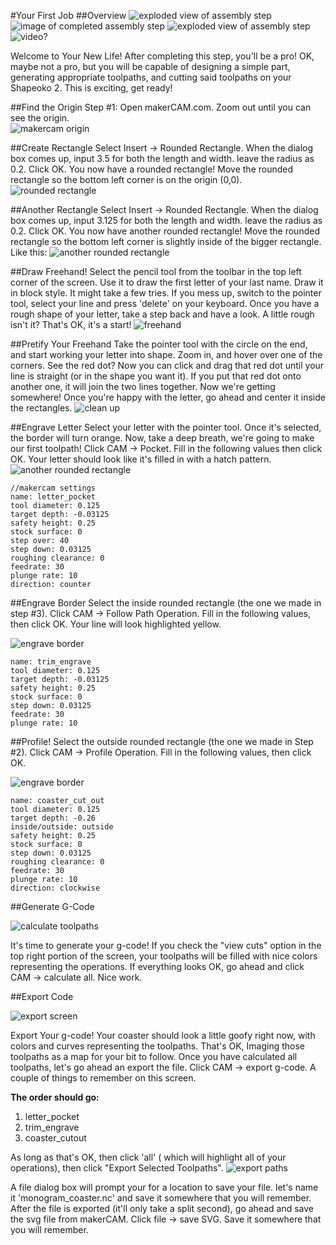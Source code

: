 #Your First Job
##Overview
![exploded view of assembly step](http://placehold.it/200x200)  ![image of completed assembly step](http://placehold.it/200x200) ![exploded view of assembly step](http://placehold.it/200x200) ![video?](http://placehold.it/200x200)

Welcome to Your New Life! After completing this step, you'll be a pro! OK, maybe not a pro, but you will be capable of designing a simple part, generating appropriate toolpaths, and cutting said toolpaths on your Shapeoko 2. This is exciting, get ready!


##Find the Origin
Step #1: Open makerCAM.com. Zoom out until you can see the origin.  
![makercam origin](http://placehold.it/400x400)

##Create Rectangle
Select Insert -> Rounded Rectangle. When the dialog box comes up, input 3.5 for both the length and width. leave the radius as 0.2. Click OK. You now have a rounded rectangle! Move the rounded rectangle so the bottom left corner is on the origin (0,0).  
![rounded rectangle](http://placehold.it/400x400)

##Another Rectangle
Select Insert -> Rounded Rectangle. When the dialog box comes up, input 3.125 for both the length and width. leave the radius as 0.2. Click OK. You now have another rounded rectangle! Move the rounded rectangle so the bottom left corner is slightly inside of the bigger rectangle. Like this:
![another rounded rectangle](http://placehold.it/400x400)

##Draw Freehand!
Select the pencil tool from the toolbar in the top left corner of the screen. Use it to draw the first letter of your last name. Draw it in block style. It might take a few tries. If you mess up, switch to the pointer tool, select your line and press 'delete' on your keyboard. Once you have a rough shape of your letter, take a step back and have a look. A little rough isn't it? That's OK, it's a start!
![freehand](http://placehold.it/400x400)

##Pretify Your Freehand
Take the pointer tool with the circle on the end, and start working your letter into shape. Zoom in, and hover over one of the corners. See the red dot? Now you can click and drag that red dot until your line is straight (or in the shape you want it). If you put that red dot onto another one, it will join the two lines together. Now we're getting somewhere! Once you're happy with the letter, go ahead and center it inside the rectangles.
![clean up](http://placehold.it/400x400)

##Engrave Letter
Select your letter with the pointer tool. Once it's selected, the border will turn orange. Now, take a deep breath, we're going to make our first toolpath! Click CAM -> Pocket. Fill in the following values then click OK. Your letter should look like it's filled in with a hatch pattern.
![another rounded rectangle](http://placehold.it/400x200)

	//makercam settings
	name: letter_pocket
	tool diameter: 0.125
	target depth: -0.03125
	safety height: 0.25
	stock surface: 0
	step over: 40
	step down: 0.03125
	roughing clearance: 0
	feedrate: 30
	plunge rate: 10
	direction: counter


##Engrave Border
Select the inside rounded rectangle (the one we made in step #3). Click CAM -> Follow Path Operation. Fill in the following values, then click OK. Your line will look highlighted yellow.

![engrave border](http://placehold.it/400x400)

	name: trim_engrave
	tool diameter: 0.125
	target depth: -0.03125
	safety height: 0.25
	stock surface: 0
	step down: 0.03125
	feedrate: 30
	plunge rate: 10


##Profile!
Select the outside rounded rectangle (the one we made in Step #2). Click CAM -> Profile Operation. Fill in the following values, then click OK.

![engrave border](http://placehold.it/400x400)


	name: coaster_cut_out
	tool diameter: 0.125
	target depth: -0.26
	inside/outside: outside
	safety height: 0.25
	stock surface: 0
	step down: 0.03125
	roughing clearance: 0
	feedrate: 30
	plunge rate: 10
	direction: clockwise


##Generate G-Code

![calculate toolpaths](http://placehold.it/400x400)

It's time to generate your g-code! If you check the "view cuts" option in the top right portion of the screen, your toolpaths will be filled with nice colors representing the operations. If everything looks OK, go ahead and click CAM -> calculate all. Nice work.


##Export Code

![export screen](http://placehold.it/400x400)

Export Your g-code! Your coaster should look a little goofy right now, with colors and curves representing the toolpaths. That's OK, Imaging those toolpaths as a map for your bit to follow. Once you have calculated all toolpaths, let's go ahead an export the file. Click CAM -> export g-code. A couple of things to remember on this screen.


**The order should go:**
1. letter_pocket
2. trim_engrave
3. coaster_cutout

As long as that's OK, then click 'all' ( which will highlight all of your operations), then click "Export Selected Toolpaths".
![export paths](http://placehold.it/400x400)

A file dialog box will prompt your for a location to save your file. let's name it 'monogram_coaster.nc' and save it somewhere that you will remember.
After the file is exported (it'll only take a split second), go ahead and save the svg file from makerCAM. Click file -> save SVG. Save it somewhere that you will remember.
